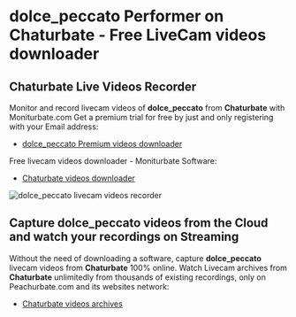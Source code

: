 # dolce_peccato Performer on Chaturbate - Free LiveCam videos downloader

## Chaturbate Live Videos Recorder

Monitor and record livecam videos of **dolce_peccato** from **Chaturbate** with Moniturbate.com
Get a premium trial for free by just and only registering with your Email address:
* [dolce_peccato Premium videos downloader](https://moniturbate.com/request-demo-licence-key.html)

Free livecam videos downloader - Moniturbate Software:
* [Chaturbate videos downloader](https://moniturbate.com/moniturbate-download-software.html)

![dolce_peccato livecam videos recorder](https://peachurnet.com/templates/moniturbate-software.png)


## Capture dolce_peccato videos from the Cloud and watch your recordings on Streaming

Without the need of downloading a software, capture **dolce_peccato** livecam videos from **Chaturbate** 100% online.
Watch Livecam archives from **Chaturbate** unlimitedly from thousands of existing recordings, only on Peachurbate.com and its websites network:
* [Chaturbate videos archives](https://peachurnet.com/)